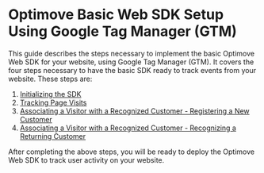 # Optimove Basic Web SDK Setup Using Google Tag Manager (GTM)

This guide describes the steps necessary to implement the basic Optimove Web SDK for your website, using Google Tag Manager (GTM). It covers the four steps necessary to have the basic SDK ready to track events from  your website. These steps are:

1. [Initializing the SDK](https://github.com/optimove-tech/Web-SDK-Integration-Guide-V3/blob/Efrat_branch/Web-SDK-Basic-Code-Setup/1.%20Initializing%20the%20SDK.md)
1. [Tracking Page Visits](https://github.com/optimove-tech/Web-SDK-Integration-Guide-V3/blob/Efrat_branch/Web-SDK-Basic-Code-Setup/2.%20Tracking%20page%20visits.md)
1. [Associating a Visitor with a Recognized Customer - Registering a New Customer](https://github.com/optimove-tech/Web-SDK-Integration-Guide-V3/blob/Efrat_branch/Web-SDK-Basic-Code-Setup/3c.%20Registering%20a%20new%20customer.md)
1. [Associating a Visitor with a Recognized Customer - Recognizing a Returning Customer](https://github.com/optimove-tech/Web-SDK-Integration-Guide-V3/blob/Efrat_branch/Web-SDK-Basic-Code-Setup/3b.%20Recognizing%20a%20returning%20customer.md)

  
After completing the above steps, you will be ready to deploy the Optimove Web SDK to track user activity on your website.
